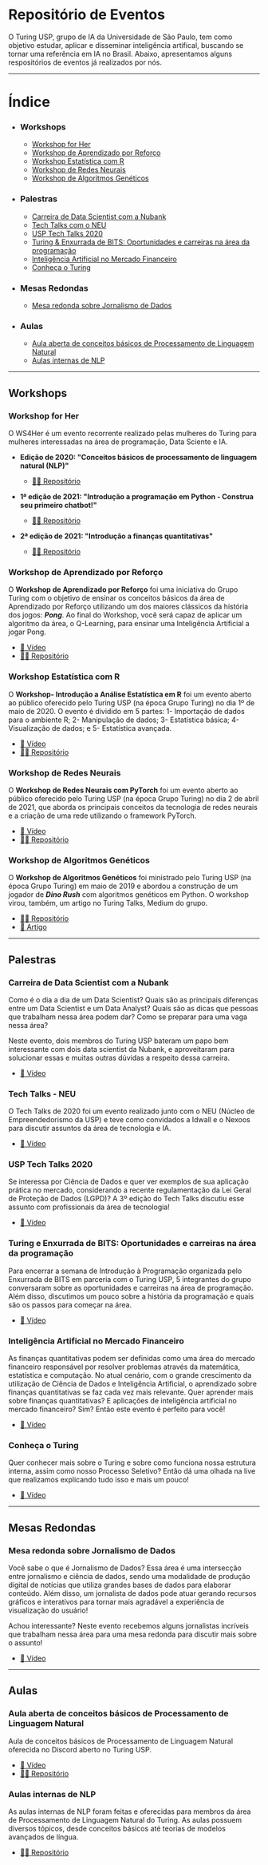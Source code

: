 # Repositório de Eventos 
O Turing USP, grupo de IA da Universidade de São Paulo, tem como objetivo estudar, aplicar e disseminar inteligência artifical, buscando se tornar uma referência em IA no Brasil. Abaixo, apresentamos alguns respositórios de eventos já realizados por nós.

--- 

# Índice

* ### Workshops
  * [Workshop for Her](#Workshop-for-her)
  * [Workshop de Aprendizado por Reforço](#Workshop-de-Aprendizado-por-Reforço)
  * [Workshop Estatística com R](#Workshop-Estatística-com-R)
  * [Workshop de Redes Neurais](#Workshop-de-Redes-Neurais)
  * [Workshop de Algoritmos Genéticos](#Workshop-de-Algoritmos-Genéticos)
* ### Palestras
  * [Carreira de Data Scientist com a Nubank](#Carreira-de-Data-Scientist-com-a-Nubank)
  * [Tech Talks com o NEU](#Tech-Talks-NEU)
  * [USP Tech Talks 2020](#USP-Tech-Talks-2020)
  * [Turing & Enxurrada de BITS: Oportunidades e carreiras na área da programação](#Turing-e-Enxurrada-de-BITS:-Oportunidades-e-carreiras-na-área-da-programação)
  * [Inteligência Artificial no Mercado Financeiro](#Inteligência-Artificial-no-Mercado-Financeiro)
  * [Conheça o Turing](#Conheça-o-Turing)
* ### Mesas Redondas
  * [Mesa redonda sobre Jornalismo de Dados](#Mesa-redonda-sobre-Jornalismo-de-Dados)
* ### Aulas
  * [Aula aberta de conceitos básicos de Processamento de Linguagem Natural](#Aula-aberta-de-conceitos-básicos-de-Processamento-de-Linguagem-Natural)
  * [Aulas internas de NLP](#Aulas-internas-de-NLP)

--- 

## Workshops

### Workshop for Her

O WS4Her é um evento recorrente realizado pelas mulheres do Turing para mulheres interessadas na área de programação, Data Sciente e IA.

- **Edição de 2020: "Conceitos básicos de processamento de linguagem natural (NLP)"**
  - [👨‍💻 Repositório](https://github.com/turing-usp/WS4Her2020)
  
- **1ª edição de 2021: "Introdução a programação em Python - Construa seu primeiro chatbot!"**
  - [👨‍💻 Repositório](https://github.com/turing-usp/WS4Her2021.1)
  
- **2ª edição de 2021: "Introdução a finanças quantitativas"**
  - [👨‍💻 Repositório](https://github.com/turing-usp/WS4her2021.2)

### Workshop de Aprendizado por Reforço

O **Workshop de Aprendizado por Reforço** foi uma iniciativa do Grupo Turing com o objetivo de ensinar os conceitos básicos da área de Aprendizado por Reforço utilizando um dos maiores clássicos da história dos jogos: ***Pong***. Ao final do Workshop, você será capaz de aplicar um algoritmo da área, o Q-Learning, para ensinar uma Inteligência Artificial a jogar Pong.

 - [🎥 Vídeo](https://www.youtube.com/watch?v=FxcWqI-l29E&t=4119s)
 - [👨‍💻 Repositório](https://github.com/turing-usp/Workshop-de-Aprendizado-por-Reforco)

### Workshop Estatística com R

O **Workshop- Introdução a Análise Estatística em R** foi um evento aberto ao público oferecido pelo Turing USP (na época Grupo Turing) no dia 1º de maio de 2020. O evento é dividido em 5 partes: 1- Importação de dados para o ambiente R; 2- Manipulação de dados; 3- Estatística básica; 4- Visualização de dados; e 5- Estatística avançada.

 - [🎥 Vídeo](https://www.youtube.com/watch?v=0H1h5YSMM00&list=PL-tx-k-UlaL7iiWhNDcXdAd3N5N777fK5)
 - [👨‍💻 Repositório](https://github.com/turing-usp/workshop_estatistica_com_R)

### Workshop de Redes Neurais

O **Workshop de Redes Neurais com PyTorch** foi um evento aberto ao público oferecido pelo Turing USP (na época Grupo Turing) no dia 2 de abril de 2021, que aborda os principais conceitos da tecnologia de redes neurais e a criação de uma rede utilizando o framework PyTorch.

 - [🎥 Vídeo](https://www.youtube.com/watch?v=DVtp6TnZ-fc)
 - [👨‍💻 Repositório](https://github.com/turing-usp/Workshop-de-redes-neurais)

### Workshop de Algoritmos Genéticos

O **Workshop de Algoritmos Genéticos** foi ministrado pelo Turing USP (na época Grupo Turing) em maio de 2019 e abordou a construção de um jogador de ***Dino Rush*** com algoritmos genéticos em Python. O workshop virou, também, um artigo no Turing Talks, Medium do grupo.

 - [👨‍💻 Repositório](https://github.com/turing-usp/ws-algoritmos-geneticos)
 - [📑 Artigo](https://medium.com/turing-talks/turing-talks-8-algoritmos-gen%C3%A9ticos-a791c25bd7ba)

---

## Palestras

### Carreira de Data Scientist com a Nubank

Como é o dia a dia de um Data Scientist? Quais são as principais diferenças entre um Data Scientist e um Data Analyst? Quais são as dicas que pessoas que trabalham nessa área podem dar? Como se preparar para uma vaga nessa área?

Neste evento, dois membros do Turing USP bateram um papo bem interessante com dois data scientist da Nubank, e aproveitaram para solucionar essas e muitas outras dúvidas a respeito dessa carreira.

 - [🎥 Vídeo](https://www.facebook.com/turing.usp/videos/848726239391522)


### Tech Talks - NEU
O Tech Talks de 2020 foi um evento realizado junto com o NEU (Núcleo de Empreendedorismo da USP) e teve como convidados a Idwall e o Nexoos para discutir assuntos da área de tecnologia e IA.

 - [🎥 Vídeo](https://drive.google.com/file/d/1t5zFkdTyS4u45QO48emf4U6GQ2HfZGb9/view?usp=sharing)

### USP Tech Talks 2020
Se interessa por Ciência de Dados e quer ver exemplos de sua aplicação prática no mercado, considerando a recente regulamentação da Lei Geral de Proteção de Dados (LGPD)? A 3º edição do Tech Talks discutiu esse assunto com profissionais da área de tecnologia!

 - [🎥 Vídeo](https://www.facebook.com/turing.usp/videos/3948237321857000)

### Turing e Enxurrada de BITS: Oportunidades e carreiras na área da programação
Para encerrar a semana de Introdução à Programação organizada pelo Enxurrada de BITS em parceria com o Turing USP, 5 integrantes do grupo conversaram sobre as oportunidades e carreiras na área de programação. Além disso, discutimos um pouco sobre a história da programação e quais são os passos para começar na área. 

 - [🎥 Vídeo](https://www.youtube.com/watch?v=723N-BjMems)

### Inteligência Artificial no Mercado Financeiro
As finanças quantitativas podem ser definidas como uma área do mercado financeiro responsável por resolver problemas através da matemática, estatística e computação. No atual cenário, com o grande crescimento da utilização de Ciência de Dados e Inteligência Artificial, o aprendizado sobre finanças quantitativas se faz cada vez mais relevante. Quer aprender mais sobre finanças quantitativas? E aplicações de inteligência artificial no mercado financeiro? Sim? Então este evento é perfeito para você!

 - [🎥 Vídeo](https://www.facebook.com/watch/live/?ref=search&v=896025271226472)

### Conheça o Turing
Quer conhecer mais sobre o Turing e sobre como funciona nossa estrutura interna, assim como nosso Processo Seletivo? Então dá uma olhada na live que realizamos explicando tudo isso e mais um pouco! 

 - [🎥 Vídeo](https://www.facebook.com/turing.usp/videos/942864556475624)

---

## Mesas Redondas

### Mesa redonda sobre Jornalismo de Dados

Você sabe o que é Jornalismo de Dados? Essa área é uma intersecção entre jornalismo e ciência de dados, sendo uma modalidade de produção digital de notícias que utiliza grandes bases de dados para elaborar conteúdo. Além disso, um jornalista de dados pode atuar gerando recursos gráficos e interativos para tornar mais agradável a experiência de visualização do usuário!

Achou interessante? Neste evento recebemos alguns jornalistas incríveis que trabalham nessa área para uma mesa redonda para discutir mais sobre o assunto!

 - [🎥 Vídeo](https://www.facebook.com/turing.usp/videos/347551053681393)

---

## Aulas 

### Aula aberta de conceitos básicos de Processamento de Linguagem Natural
Aula de conceitos básicos de Processamento de Linguagem Natural oferecida no Discord aberto no Turing USP. 

 - [🎥 Vídeo](https://www.youtube.com/watch?v=ivTIgsLUfc4)
 - [👨‍💻 Repositório](https://github.com/turing-usp/conceitos-basicos-NLP)


### Aulas internas de NLP
As aulas internas de NLP foram feitas e oferecidas para membros da área de Processamento de Linguagem Natural do Turing. As aulas possuem diversos tópicos, desde conceitos básicos até teorias de modelos avançados de língua.

 - [👨‍💻 Repositório](https://github.com/turing-usp/Aulas-NLP)
